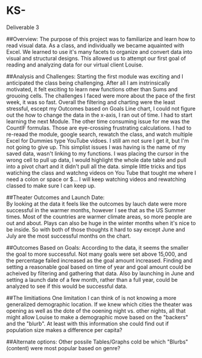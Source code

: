 # KS-
Deliverable 3

##Overview: 
The purpose of this project was to familiarize and learn how to read visual data.  As a class, and individually we 
became aquainted with Excel.  We learned to use it's many facets to organize and convert data into visual and structural designs. 
This allowed us to attempt our first goal of reading and analyzing data for our virtual client Louise.

##Analysis and Challenges: 
Starting the first module was exciting and I anticipated the class being challenging.  After all I am instrinsically motivated, it felt exciting to learn new functions other than Sums and grouoing cells.  The challenges I faced were more about the pace of the first week, it was so fast. Overall the filtering and charting were the least stressful, escept my Outcomes based on Goals Line chart, I could not figure out the how to change the data in the x-axis, I ran out of time.  I had to start learning the next Module.  The other time consuming issue for me was the CountIF formulas.  Those are eye-crossing frustrating calculations.  I had to re-reaad the module, google search, rewatch the class, and watch multiple Excel for Dummies type YouTube vidoes.  I still am not sure I get it, but I'm not going to give up.  This simplist issues I was having is the name of my saved data, wasn't linking to my functions.  I was placing the cursor in the wrong cell to pull up data, I would highlight the whole date table and pull into a pivot chart and it didn't pull all the data.  simple little tricks and tips watiching the class and watchng videos on You Tube that tought me where I need a colon or space or $... I will keep watching videos and rewatching classed to make sure I can keep up. 

##Theater Outcomes and Launch Date:  
By looking at the data it feels like the outcomes by lauch date were more successful in the warmer months, however I see that as the US Summer times.  Most of the countries are warmer climate areas, so more people are out and about.  Plays can also be huge in the winter months when it's nice to be inside.  So with both of those thoughts it hard to say except June and July are the most successful months on the chart.

##Outcomes Based on Goals: 
According to the data, it seems the smaller the goal to more successful.  Not many goals were set above 15,000, and the percentage failed increased as the goal amount increased.  Finding and setting a reasonable goal based on time of year and goal amount could be acheived by filtering and gathering that data. Also by launching in June and setting a launch date of a few month, rather than a full year, could be analyzed to see if this would be successful data.

##The limitiations
One limitation I can think of is not knowing a more generalized demographic location.  If we knew which cities the theater was opening as well as the dote of the ooening night vs. other nights, all that might allow Louise to make a demographic move based on the "backers" and the "blurb".  At least with this information she could find out if population size makes a difference per capita?

##Alternate options:
Other possile Tables/Graphs cold be which "Blurbs" (content) were most popular based on genre?
